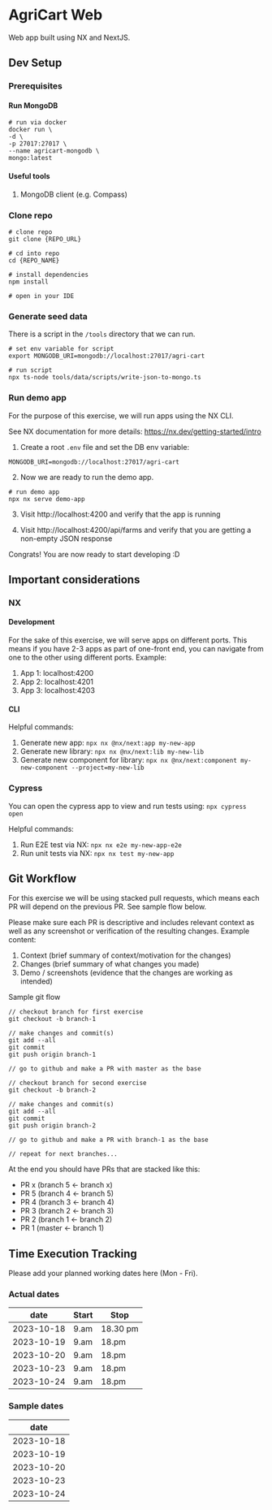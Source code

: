 # AgriCart Web

Web app built using NX and NextJS.

## Dev Setup

### Prerequisites

#### Run MongoDB

```
# run via docker
docker run \
-d \
-p 27017:27017 \
--name agricart-mongodb \
mongo:latest
```

#### Useful tools

1. MongoDB client (e.g. Compass)

### Clone repo

```
# clone repo
git clone {REPO_URL}

# cd into repo
cd {REPO_NAME}

# install dependencies
npm install

# open in your IDE
```

### Generate seed data

There is a script in the `/tools` directory that we can run.
```
# set env variable for script
export MONGODB_URI=mongodb://localhost:27017/agri-cart

# run script
npx ts-node tools/data/scripts/write-json-to-mongo.ts
```

### Run demo app

For the purpose of this exercise, we will run apps using the NX CLI.

See NX documentation for more details: https://nx.dev/getting-started/intro

1. Create a root `.env` file and set the DB env variable:
```
MONGODB_URI=mongodb://localhost:27017/agri-cart
```

2. Now we are ready to run the demo app.
```
# run demo app
npx nx serve demo-app
```

3. Visit http://localhost:4200 and verify that the app is running

4. Visit http://localhost:4200/api/farms and verify that you are getting a non-empty JSON response

Congrats! You are now ready to start developing :D

## Important considerations

### NX

#### Development
For the sake of this exercise, we will serve apps on different ports. This means if you have 2-3 apps as part of one-front end, you can navigate from one to the other using different ports. Example:

1. App 1: localhost:4200
1. App 2: localhost:4201
1. App 3: localhost:4203

#### CLI

Helpful commands:
1. Generate new app: `npx nx @nx/next:app my-new-app`
1. Generate new library: `npx nx @nx/next:lib my-new-lib`
1. Generate new component for library: `npx nx @nx/next:component my-new-component --project=my-new-lib`

### Cypress

You can open the cypress app to view and run tests using: `npx cypress open`

Helpful commands:
1. Run E2E test via NX: `npx nx e2e my-new-app-e2e`
1. Run unit tests via NX: `npx nx test my-new-app`

## Git Workflow

For this exercise we will be using stacked pull requests, which means each PR will depend on the previous PR. See sample flow below.

Please make sure each PR is descriptive and includes relevant context as well as any screenshot or verification of the resulting changes. Example content:
1. Context (brief summary of context/motivation for the changes)
2. Changes (brief summary of what changes you made)
3. Demo / screenshots (evidence that the changes are working as intended)

Sample git flow
```
// checkout branch for first exercise
git checkout -b branch-1

// make changes and commit(s)
git add --all
git commit
git push origin branch-1

// go to github and make a PR with master as the base

// checkout branch for second exercise
git checkout -b branch-2

// make changes and commit(s)
git add --all
git commit
git push origin branch-2

// go to github and make a PR with branch-1 as the base

// repeat for next branches...
```

At the end you should have PRs that are stacked like this:
* PR x (branch 5 <- branch x)
* PR 5 (branch 4 <- branch 5)
* PR 4 (branch 3 <- branch 4)
* PR 3 (branch 2 <- branch 3)
* PR 2 (branch 1 <- branch 2)
* PR 1 (master <- branch 1)

## Time Execution Tracking

Please add your planned working dates here (Mon - Fri).

### Actual dates
| date    | Start    | Stop    |
| -------- | ------- | ------- |
| 2023-10-18 | 9.am | 18.30 pm |
| 2023-10-19 | 9.am | 18.pm |
| 2023-10-20 | 9.am | 18.pm |
| 2023-10-23 | 9.am | 18.pm |
| 2023-10-24 | 9.am | 18.pm |

### Sample dates
|date|
|-|
|2023-10-18|
|2023-10-19|
|2023-10-20|
|2023-10-23|
|2023-10-24|
